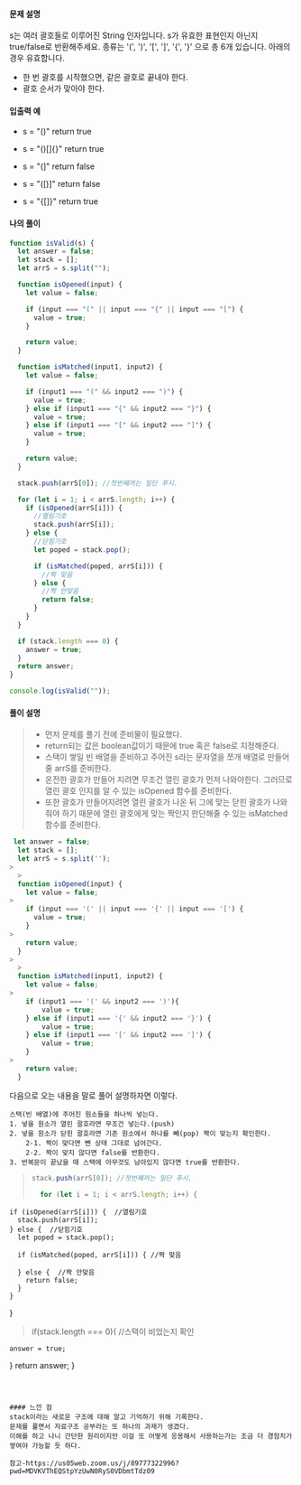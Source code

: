 #### 문제 설명

s는 여러 괄호들로 이루어진 String 인자입니다. s가 유효한 표현인지 아닌지 true/false로 반환해주세요.
종류는 '(', ')', '[', ']', '{', '}' 으로 총 6개 있습니다. 아래의 경우 유효합니다.

- 한 번 괄호를 시작했으면, 같은 괄호로 끝내야 한다.
- 괄호 순서가 맞아야 한다.

#### 입출력 예

- s = "()"
  return true

- s = "()[]{}"
  return true

- s = "(]"
  return false

- s = "([)]"
  return false

- s = "{[]}"
  return true

#### 나의 풀이

```js
function isValid(s) {
  let answer = false;
  let stack = [];
  let arrS = s.split("");

  function isOpened(input) {
    let value = false;

    if (input === "(" || input === "{" || input === "[") {
      value = true;
    }

    return value;
  }

  function isMatched(input1, input2) {
    let value = false;

    if (input1 === "(" && input2 === ")") {
      value = true;
    } else if (input1 === "{" && input2 === "}") {
      value = true;
    } else if (input1 === "[" && input2 === "]") {
      value = true;
    }

    return value;
  }

  stack.push(arrS[0]); //첫번째꺼는 일단 푸시.

  for (let i = 1; i < arrS.length; i++) {
    if (isOpened(arrS[i])) {
      //열림기호
      stack.push(arrS[i]);
    } else {
      //닫힘기호
      let poped = stack.pop();

      if (isMatched(poped, arrS[i])) {
        //짝 맞음
      } else {
        //짝 안맞음
        return false;
      }
    }
  }

  if (stack.length === 0) {
    answer = true;
  }
  return answer;
}

console.log(isValid(""));
```

#### 풀이 설명

> - 먼저 문제를 풀기 전에 준비물이 필요했다.
> - return되는 값은 boolean값이기 때문에 true 혹은 false로 지정해준다.
> - 스택이 쌓일 빈 배열을 준비하고 주어진 s라는 문자열을 쪼개 배열로 만들어줄 arrS를 준비한다.
> - 온전한 괄호가 만들어 지려면 무조건 열린 괄호가 먼저 나와야한다. 그러므로 열린 괄호 인지를 알 수 있는 isOpened 함수를 준비한다.
> - 또한 괄호가 만들어지려면 열린 괄호가 나온 뒤 그에 맞는 닫힌 괄호가 나와줘야 하기 때문에 열린 괄호에게 맞는 짝인지 판단해줄 수 있는 isMatched 함수를 준비한다.

```js
 let answer = false;
  let stack = [];
  let arrS = s.split('');
>
  >
  function isOpened(input) {
    let value = false;
>
    if (input === '(' || input === '{' || input === '[') {
      value = true;
    }
>
    return value;
  }
>
  >
  function isMatched(input1, input2) {
    let value = false;
>
    if (input1 === '(' && input2 === ')'){
        value = true;
    } else if (input1 === '{' && input2 === '}') {
        value = true;
    } else if (input1 === '[' && input2 === ']') {
        value = true;
    }
>
    return value;
  }
```

다음으로 오는 내용을 말로 풀어 설명하자면 이렇다.

>

```
스택(빈 배열)에 주어진 원소들을 하나씩 넣는다.
1. 넣을 원소가 열린 괄호라면 무조건 넣는다.(push)
2. 넣을 원소가 닫힌 괄호라면 기존 원소에서 하나를 빼(pop) 짝이 맞는지 확인한다.
	2-1. 짝이 맞다면 뺀 상태 그대로 넘어간다.
	2-2. 짝이 맞지 않다면 false를 반환한다.
3. 반복문이 끝났을 때 스택에 아무것도 남아있지 않다면 true를 반환한다.
```

> ```js
> stack.push(arrS[0]); //첫번째꺼는 일단 푸시.
>
>   for (let i = 1; i < arrS.length; i++) {
> ```

    if (isOpened(arrS[i])) {  //열림기호
      stack.push(arrS[i]);
    } else {  //닫힘기호
      let poped = stack.pop();

>

      if (isMatched(poped, arrS[i])) { //짝 맞음

>

      } else {  //짝 안맞음
        return false;
      }
    }

}

> if(stack.length === 0){ //스택이 비었는지 확인

    answer = true;

}
return answer;
}

```



#### 느낀 점
stack이라는 새로운 구조에 대해 알고 기억하기 위해 기록한다.
문제를 풀면서 자료구조 공부라는 또 하나의 과제가 생겼다.
이해를 하고 나니 간단한 원리이지만 이걸 또 어떻게 응용해서 사용하는가는 조금 더 경험치가 쌓여야 가능할 듯 하다.

참고-https://us05web.zoom.us/j/89777322996?pwd=MDVKVThEQStpYzUwN0RyS0VDbmtTdz09
```
